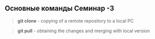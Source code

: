 ## Основные команды Семинар -3


> **git clone <url-link of repository>** - copying of a remote repository to a local PC
 
> **git pull** - obtaining the changes and merging with local version
